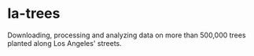 # la-trees
Downloading, processing and analyzing data on more than 500,000 trees planted along Los Angeles' streets. 
